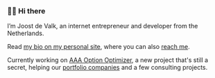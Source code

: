 ### 👋🏼️ Hi there

I’m Joost de Valk, an internet entrepreneur and developer from the Netherlands.

Read [my bio on my personal site](https://joost.blog/about-me/), where you can also [reach me](https://joost.blog/contact-me/).

Currently working on [AAA Option Optimizer](https://github.com/Emilia-Capital/aaa-option-optimizer/), a new project that's still a secret, helping our [portfolio companies](https://emilia.capital/investments/) and a few consulting projects.
